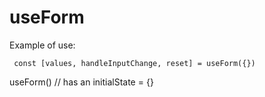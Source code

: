 # useForm

Example of use:

```
 const [values, handleInputChange, reset] = useForm({})
```

useForm() // has an initialState = {}
